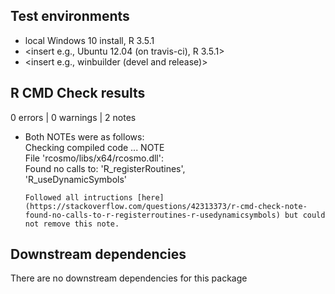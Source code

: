 ## Test environments

* local Windows 10 install, R 3.5.1
* <insert e.g., Ubuntu 12.04 (on travis-ci), R 3.5.1>
* <insert e.g., winbuilder (devel and release)>

## R CMD Check results
0 errors | 0 warnings | 2 notes

* Both NOTEs were as follows:  
  Checking compiled code ... NOTE  
  File 'rcosmo/libs/x64/rcosmo.dll':  
    Found no calls to: 'R_registerRoutines',  
    'R_useDynamicSymbols'

      Followed all intructions [here](https://stackoverflow.com/questions/42313373/r-cmd-check-note-found-no-calls-to-r-registerroutines-r-usedynamicsymbols) but could not remove this note.

## Downstream dependencies
There are no downstream dependencies for this package



